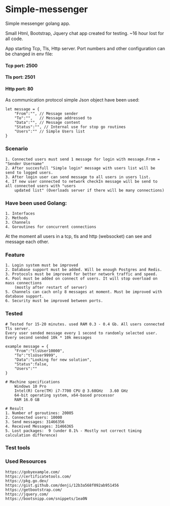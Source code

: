 # Simple-messenger 

Simple messenger golang app.

Small Html, Bootstrap, Jquery chat app created for testing. ~16 hour lost for all code.

App starting Tcp, Tls, Http server.
Port numbers and other configuration can be changed in env file:
####    Tcp port:  2500
####    Tls port:  2501
####    Http port:   80

As communication protocol simple Json object have been used: 

    let message = {
        "From":"", // Message sender
        "To":"",   // Message addressed to 
        "Data":"", // Message content
        "Status":"", // Internal use for stop go routines
        "Users":"" // Simple Users list
    }

### Scenario
    1. Connected users must send 1 message for login with message.From = "Sender Username"
    2. After succesfull "Simple login" message with users list will be send to logged users.
    3. After login user can send message to all users in users list.
    4. If new user connected to network checkIn message will be send to all connected users with "users
        updated list" (Overloads server if there will be many connections)
    
### Have been used Golang:
    1. Interfaces
    2. Methods
    3. Channels
    4. Goroutines for concurrent connections

At the moment all users in a tcp, tls and http (websocket) can see and message each other.

### Feature
    1. Login system must be improved
    2. Database support must be added. Will be enough Postgres and Redis.
    3. Protocols must be improved for better network traffic and speed.
    4. Pool must be added on connect of users. It will stop overload on mass connections
        (mostly after restart of server)
    5. Channels can cach only 8 messages at moment. Must be improved with database support.
    6. Security must be improved between ports.

### Tested
    # Tested for 15-20 minutes. used RAM 0.3 - 0.4 Gb. All users connected Tls server. 
    Every user sended message every 1 second to randomly selected user. 
    Every second sended 10k * 10k messages

    example message = {
        "From":"tlsUser10000",  
        "To":"tlsUser9999", 
        "Data":"Looking for new solution",
        "Status":false,
        "Users":""
    }
    
    # Machine specifications
        Windows 10 Pro
        Intel(R) Core(TM) i7-7700 CPU @ 3.60GHz   3.60 GHz
        64-bit operating system, x64-based processor
        RAM 16.0 GB

    # Result 
    1. Number of goroutines: 20005
    2. Connected users: 10000
    3. Send messages: 31466356
    4. Received Messages: 31466365
    5. Lost packages:  9 (under 0.1% - Mostly not correct timing calculation difference)
### Test tools
### Used Resources
    https://gobyexample.com/
    https://certificatetools.com/
    https://pkg.go.dev/
    https://gist.github.com/denji/12b3a568f092ab951456
    https://getbootstrap.com/
    https://jquery.com/
    https://bootsnipp.com/snippets/1ea0N 